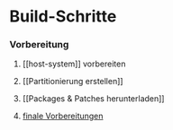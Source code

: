 # Build-Schritte
### Vorbereitung
1. [[host-system]] vorbereiten
2. [[Partitionierung erstellen]]

3. [[Packages & Patches herunterladen]] 
4. [finale Vorbereitungen](finale-vorbereitungen.md)